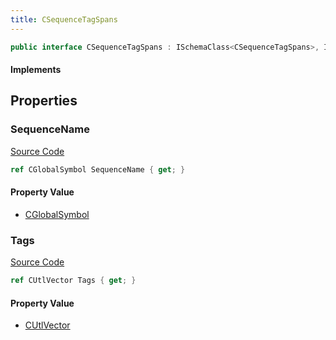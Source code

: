 ```yaml
---
title: CSequenceTagSpans
---
```


```csharp
public interface CSequenceTagSpans : ISchemaClass<CSequenceTagSpans>, ISchemaField, ISchemaClass, INativeHandle
```

#### Implements

## Properties

### SequenceName

[Source Code](https://github.com/swiftly-solution/swiftlys2/blob/beta/managed/src/SwiftlyS2.Generated/Schemas/Interfaces/CSequenceTagSpans.cs#L16)

```csharp
ref CGlobalSymbol SequenceName { get; }
```

#### Property Value

- [CGlobalSymbol](/docs/api/shared/natives/cglobalsymbol)

### Tags

[Source Code](https://github.com/swiftly-solution/swiftlys2/blob/beta/managed/src/SwiftlyS2.Generated/Schemas/Interfaces/CSequenceTagSpans.cs#L19)

```csharp
ref CUtlVector Tags { get; }
```

#### Property Value

- [CUtlVector](/docs/api/)

